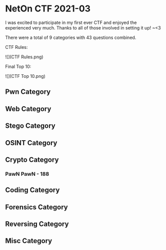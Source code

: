 # NetOn CTF 2021-03

I was excited to participate in my first ever CTF and enjoyed the experienced very much. Thanks to all of those involved in setting it up! ~<3

There were a total of 9 categories with 43 questions combined.

CTF Rules:

![](CTF Rules.png)

Final Top 10:

![](CTF Top 10.png)

## Pwn Category


## Web Category


## Stego Category


## OSINT Category


## Crypto Category

### PawN PawN - 188


## Coding Category


## Forensics Category


## Reversing Category


## Misc Category

